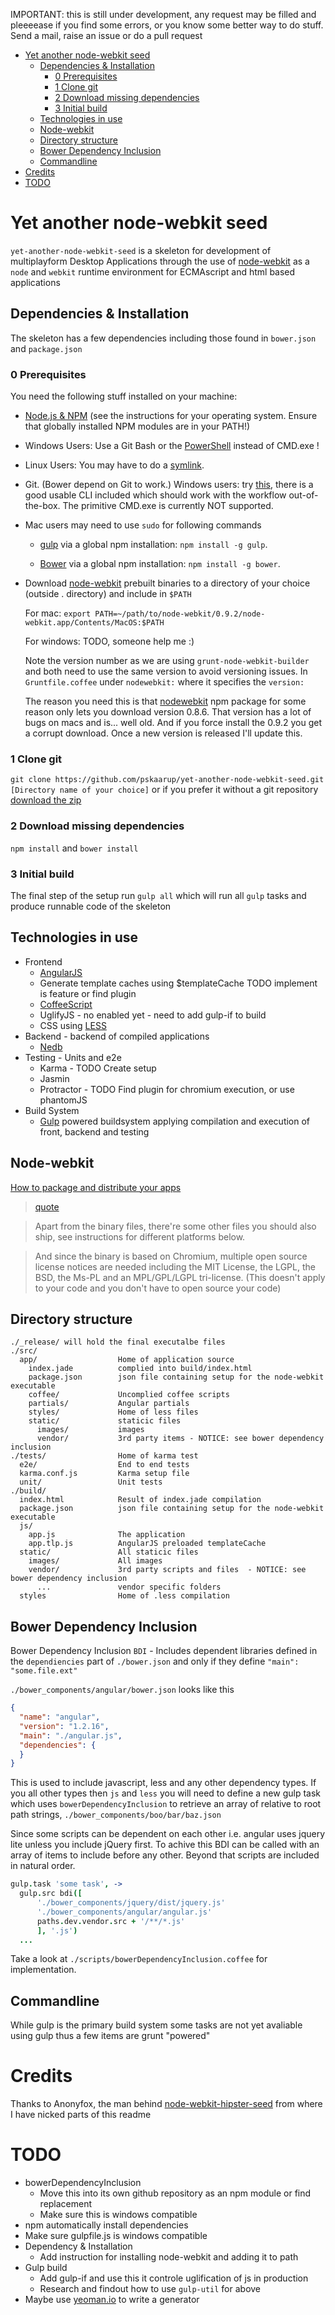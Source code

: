 IMPORTANT: this is still under development, any request may be filled and pleeeease if you find some errors, or you know some better way to do stuff. Send a mail, raise an issue or do a pull request

<!-- [TOC] -->
<div class="toc">
<ul>
<li><a href="#yet-another-node-webkit-seed">Yet another node-webkit seed</a><ul>
<li><a href="#dependencies-installation">Dependencies &amp; Installation</a><ul>
<li><a href="#0-prerequisites">0 Prerequisites</a></li>
<li><a href="#1-clone-git">1 Clone git</a></li>
<li><a href="#2-download-missing-dependencies">2 Download missing dependencies</a></li>
<li><a href="#3-initial-build">3 Initial build</a></li>
</ul>
</li>
<li><a href="#technologies-in-use">Technologies in use</a></li>
<li><a href="#node-webkit">Node-webkit</a></li>
<li><a href="#directory-structure">Directory structure</a></li>
<li><a href="#bower-dependency-inclusion">Bower Dependency Inclusion</a></li>
<li><a href="#commandline">Commandline</a></li>
</ul>
</li>
<li><a href="#credits">Credits</a></li>
<li><a href="#todo">TODO</a></li>
</ul>
</div>

# Yet another node-webkit seed
`yet-another-node-webkit-seed` is a skeleton for development of multiplayform Desktop Applications through the use of [node-webkit](https://github.com/rogerwang/node-webkit) as a `node` and `webkit` runtime environment for ECMAscript and html based applications

## Dependencies & Installation
The skeleton has a few dependencies including those found in `bower.json` and `package.json`

### 0 Prerequisites
You need the following stuff installed on your machine:

* [Node.js & NPM](http://nodejs.org/) (see the instructions for your operating system. Ensure that globally installed NPM modules are in your PATH!)

* Windows Users: Use a Git Bash or the [PowerShell](http://en.wikipedia.org/wiki/Windows_PowerShell) instead of CMD.exe !

* Linux Users: You may have to do a [symlink](https://github.com/rogerwang/node-webkit/wiki/The-solution-of-lacking-libudev.so.0). 

* Git. (Bower depend on Git to work.) Windows users: try [this](http://git-scm.com/), there is a good usable CLI included which should work with the workflow out-of-the-box. The primitive CMD.exe is currently NOT supported.
* Mac users may need to use `sudo` for following commands

    * [gulp](http://gulpjs.com/) via a global npm installation: `npm install -g gulp`.

    * [Bower](http://bower.io/) via a global npm installation: `npm install -g bower`.

* Download [node-webkit](https://github.com/rogerwang/node-webkit#downloads) prebuilt binaries to a directory of your choice (outside . directory) and include in `$PATH`

    For mac: `export PATH=~/path/to/node-webkit/0.9.2/node-webkit.app/Contents/MacOS:$PATH`

    For windows: TODO, someone help me :)

    Note the version number as we are using `grunt-node-webkit-builder` and both need to use the same version to avoid versioning issues. In `Gruntfile.coffee` under `nodewebkit:` where it specifies the `version:`

    The reason you need this is that [nodewebkit](https://www.npmjs.org/package/nodewebkit) npm package for some reason only lets you download version 0.8.6.
    That version has a lot of bugs on macs and is... well old. And if you force install the 0.9.2 you get a corrupt download. Once a new version is released I'll update this.

### 1 Clone git
`git clone https://github.com/pskaarup/yet-another-node-webkit-seed.git [Directory name of your choice]` or if you prefer it without a git repository [download the zip](https://github.com/pskaarup/yet-another-node-webkit-seed/archive/master.zip)

### 2 Download missing dependencies
`npm install` and `bower install`

### 3 Initial build
The final step of the setup run `gulp all` which will run all `gulp` tasks and produce runnable code of the skeleton

## Technologies in use
* Frontend
    * [AngularJS](angularjs.org)
    * Generate template caches using $templateCache TODO implement is feature or find plugin
    * [CoffeeScript](coffeescript.org)
    * UglifyJS - no enabled yet - need to add gulp-if to build
    * CSS using [LESS](lesscss.org)
* Backend - backend of compiled applications
    * [Nedb](https://github.com/louischatriot/nedb)
* Testing - Units and e2e
    * Karma - TODO Create setup
    * Jasmin
    * Protractor - TODO Find plugin for chromium execution, or use phantomJS
* Build System
    * [Gulp](https://github.com/gulpjs/gulp) powered buildsystem applying compilation and execution of front, backend and testing


## Node-webkit
[How to package and distribute your apps](https://github.com/rogerwang/node-webkit/wiki/How-to-package-and-distribute-your-apps)

> [quote](https://github.com/rogerwang/node-webkit/wiki/How-to-package-and-distribute-your-apps#which-files-should-be-shipped)

> Apart from the binary files, there're some other files you should also ship, see instructions for different platforms below.

> And since the binary is based on Chromium, multiple open source license notices are needed including the MIT License, the LGPL, the BSD, the Ms-PL and an MPL/GPL/LGPL tri-license. (This doesn't apply to your code and you don't have to open source your code)

## Directory structure
```
./_release/ will hold the final executalbe files
./src/
  app/                  Home of application source
    index.jade          complied into build/index.html
    package.json        json file containing setup for the node-webkit executable
    coffee/             Uncomplied coffee scripts
    partials/           Angular partials
    styles/             Home of less files
    static/             staticic files
      images/           images
      vendor/           3rd party items - NOTICE: see bower dependency inclusion
./tests/                Home of karma test
  e2e/                  End to end tests
  karma.conf.js         Karma setup file
  unit/                 Unit tests
./build/
  index.html            Result of index.jade compilation
  package.json          json file containing setup for the node-webkit executable
  js/
    app.js              The application
    app.tlp.js          AngularJS preloaded templateCache
  static/               All staticic files
    images/             All images
    vendor/             3rd party scripts and files  - NOTICE: see bower dependency inclusion
      ...               vendor specific folders
  styles                Home of .less compilation
```

## Bower Dependency Inclusion
Bower Dependency Inclusion `BDI` - Includes dependent libraries defined in the `dependiencies` part of `./bower.json` and only if they define `"main": "some.file.ext"`

`./bower_components/angular/bower.json` looks like this
```json
{
  "name": "angular",
  "version": "1.2.16",
  "main": "./angular.js",
  "dependencies": {
  }
}
```
This is used to include javascript, less and any other dependency types.
If you all other types then `js` and `less` you will need to define a new gulp task which uses `bowerDependencyInclusion` to retrieve an array of relative to root path strings, `./bower_components/boo/bar/baz.json`

Since some scripts can be dependent on each other i.e. angular uses jquery lite unless you include jQuery first. To achive this BDI can be called with an array of items to include before any other. Beyond that scripts are included in natural order.

```coffeescript
gulp.task 'some task', ->
  gulp.src bdi([
      './bower_components/jquery/dist/jquery.js'
      './bower_components/angular/angular.js'
      paths.dev.vendor.src + '/**/*.js'
      ], '.js')
  ...
```

Take a look at `./scripts/bowerDependencyInclusion.coffee` for implementation.

## Commandline
While gulp is the primary build system some tasks are not yet avaliable using gulp thus a few items are grunt "powered"

# Credits
Thanks to Anonyfox, the man behind [node-webkit-hipster-seed](https://github.com/Anonyfox/node-webkit-hipster-seed) from where I have nicked parts of this readme

# TODO
* bowerDependencyInclusion
    * Move this into its own github repository as an npm module or find replacement
    * Make sure this is windows compatible
* npm automatically install dependencies
* Make sure gulpfile.js is windows compatible
* Dependency & Installation
    * Add instruction for installing node-webkit and adding it to path
* Gulp build
    * Add gulp-if and use this it controle uglification of js in production
    * Research and findout how to use `gulp-util` for above
* Maybe use [yeoman.io](http://yeoman.io/) to write a generator